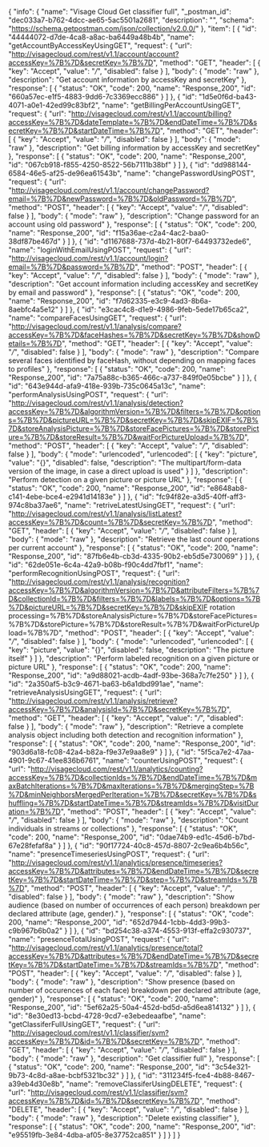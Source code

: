 {
  "info": {
    "name": "Visage Cloud Get classifier full",
    "_postman_id": "dec033a7-b762-4dcc-ae65-5ac5501a2681",
    "description": "",
    "schema": "https://schema.getpostman.com/json/collection/v2.0.0/"
  },
  "item": [
    {
      "id": "44444072-d7de-4ca8-a8ac-ba6449a48b4b",
      "name": "getAccountByAccessKeyUsingGET",
      "request": {
        "url": "http://visagecloud.com/rest/v1.1/account/account?accessKey=%7B%7D&secretKey=%7B%7D",
        "method": "GET",
        "header": [
          {
            "key": "Accept",
            "value": "*/*",
            "disabled": false
          }
        ],
        "body": {
          "mode": "raw"
        },
        "description": "Get account information by accessKey and secretKey"
      },
      "response": [
        {
          "status": "OK",
          "code": 200,
          "name": "Response_200",
          "id": "660a57ec-e1f5-4883-9dd6-7c3369ecc886"
        }
      ]
    },
    {
      "id": "1d5e0f6d-ba43-4071-a0e1-42ed99c83bf2",
      "name": "getBillingPerAccountUsingGET",
      "request": {
        "url": "http://visagecloud.com/rest/v1.1/account/billing?accessKey=%7B%7D&dateTemplate=%7B%7D&endDateTime=%7B%7D&secretKey=%7B%7D&startDateTime=%7B%7D",
        "method": "GET",
        "header": [
          {
            "key": "Accept",
            "value": "*/*",
            "disabled": false
          }
        ],
        "body": {
          "mode": "raw"
        },
        "description": "Get billing information by accessKey and secretKey"
      },
      "response": [
        {
          "status": "OK",
          "code": 200,
          "name": "Response_200",
          "id": "067cb918-f855-4250-8522-56b7111b38bf"
        }
      ]
    },
    {
      "id": "dd988144-6584-46e5-af25-de96ea61543b",
      "name": "changePasswordUsingPOST",
      "request": {
        "url": "http://visagecloud.com/rest/v1.1/account/changePassword?email=%7B%7D&newPassword=%7B%7D&oldPassword=%7B%7D",
        "method": "POST",
        "header": [
          {
            "key": "Accept",
            "value": "*/*",
            "disabled": false
          }
        ],
        "body": {
          "mode": "raw"
        },
        "description": "Change password for an account using old password"
      },
      "response": [
        {
          "status": "OK",
          "code": 200,
          "name": "Response_200",
          "id": "f15a36ae-c2a4-4ac2-baa0-38df87be467d"
        }
      ]
    },
    {
      "id": "d1167688-737d-4b21-80f7-64493732ede6",
      "name": "loginWithEmailUsingPOST",
      "request": {
        "url": "http://visagecloud.com/rest/v1.1/account/login?email=%7B%7D&password=%7B%7D",
        "method": "POST",
        "header": [
          {
            "key": "Accept",
            "value": "*/*",
            "disabled": false
          }
        ],
        "body": {
          "mode": "raw"
        },
        "description": "Get account information including accessKey and secretKey by email and password"
      },
      "response": [
        {
          "status": "OK",
          "code": 200,
          "name": "Response_200",
          "id": "f7d62335-e3c9-4ad3-8b6a-8aebfc4a5e12"
        }
      ]
    },
    {
      "id": "e3cac4c8-d1e9-4986-9feb-5ede17b65ca2",
      "name": "compareFacesUsingGET",
      "request": {
        "url": "http://visagecloud.com/rest/v1.1/analysis/compare?accessKey=%7B%7D&faceHashes=%7B%7D&secretKey=%7B%7D&showDetails=%7B%7D",
        "method": "GET",
        "header": [
          {
            "key": "Accept",
            "value": "*/*",
            "disabled": false
          }
        ],
        "body": {
          "mode": "raw"
        },
        "description": "Compare several faces identified by faceHash, without depending on mapping faces to profiles"
      },
      "response": [
        {
          "status": "OK",
          "code": 200,
          "name": "Response_200",
          "id": "7a75a88c-b365-466c-a737-849f0e05bcbe"
        }
      ]
    },
    {
      "id": "643e944d-afa9-418e-939b-735c0645a13c",
      "name": "performAnalysisUsingPOST",
      "request": {
        "url": "http://visagecloud.com/rest/v1.1/analysis/detection?accessKey=%7B%7D&algorithmVersion=%7B%7D&filters=%7B%7D&options=%7B%7D&pictureURL=%7B%7D&secretKey=%7B%7D&skipEXIF=%7B%7D&storeAnalysisPicture=%7B%7D&storeFacePictures=%7B%7D&storePicture=%7B%7D&storeResult=%7B%7D&waitForPictureUpload=%7B%7D",
        "method": "POST",
        "header": [
          {
            "key": "Accept",
            "value": "*/*",
            "disabled": false
          }
        ],
        "body": {
          "mode": "urlencoded",
          "urlencoded": [
            {
              "key": "picture",
              "value": "{}",
              "disabled": false,
              "description": "The multipart/form-data version of the image, in case a direct upload is used"
            }
          ]
        },
        "description": "Perform detection on a given picture or picture URL"
      },
      "response": [
        {
          "status": "OK",
          "code": 200,
          "name": "Response_200",
          "id": "e8648ab8-c141-4ebe-bce4-e2941d14183e"
        }
      ]
    },
    {
      "id": "fc94f82e-a3d5-40ff-aff3-974c8ba37ae6",
      "name": "retriveLatestUsingGET",
      "request": {
        "url": "http://visagecloud.com/rest/v1.1/analysis/listLatest?accessKey=%7B%7D&count=%7B%7D&secretKey=%7B%7D",
        "method": "GET",
        "header": [
          {
            "key": "Accept",
            "value": "*/*",
            "disabled": false
          }
        ],
        "body": {
          "mode": "raw"
        },
        "description": "Retrieve the last *count* operations per current account"
      },
      "response": [
        {
          "status": "OK",
          "code": 200,
          "name": "Response_200",
          "id": "87fb6e4b-cb3d-4335-90b2-eb5d5e730069"
        }
      ]
    },
    {
      "id": "62de051e-6c4a-42a9-b08b-f90c4dd7fbf1",
      "name": "performRecognitionUsingPOST",
      "request": {
        "url": "http://visagecloud.com/rest/v1.1/analysis/recognition?accessKey=%7B%7D&algorithmVersion=%7B%7D&attributeFilters=%7B%7D&collectionId=%7B%7D&filters=%7B%7D&labels=%7B%7D&options=%7B%7D&pictureURL=%7B%7D&secretKey=%7B%7D&skipEXIF rotation processing=%7B%7D&storeAnalysisPicture=%7B%7D&storeFacePictures=%7B%7D&storePicture=%7B%7D&storeResult=%7B%7D&waitForPictureUpload=%7B%7D",
        "method": "POST",
        "header": [
          {
            "key": "Accept",
            "value": "*/*",
            "disabled": false
          }
        ],
        "body": {
          "mode": "urlencoded",
          "urlencoded": [
            {
              "key": "picture",
              "value": "{}",
              "disabled": false,
              "description": "The picture itself"
            }
          ]
        },
        "description": "Perform labeled recognition on a given picture or picture URL"
      },
      "response": [
        {
          "status": "OK",
          "code": 200,
          "name": "Response_200",
          "id": "a9d88021-acdb-4adf-93be-368a7c7fe250"
        }
      ]
    },
    {
      "id": "2a350af5-b3c9-4671-ba63-b6a1dbd991ae",
      "name": "retrieveAnalysisUsingGET",
      "request": {
        "url": "http://visagecloud.com/rest/v1.1/analysis/retrieve?accessKey=%7B%7D&analysisId=%7B%7D&secretKey=%7B%7D",
        "method": "GET",
        "header": [
          {
            "key": "Accept",
            "value": "*/*",
            "disabled": false
          }
        ],
        "body": {
          "mode": "raw"
        },
        "description": "Retrieve a complete analysis object including both detection and recognition information"
      },
      "response": [
        {
          "status": "OK",
          "code": 200,
          "name": "Response_200",
          "id": "903d6a18-fc08-42a4-b82a-f9e37e9aa8e9"
        }
      ]
    },
    {
      "id": "5f5ca7e2-47aa-4901-9c67-41ee836b6761",
      "name": "counterUsingPOST",
      "request": {
        "url": "http://visagecloud.com/rest/v1.1/analytics/counting?accessKey=%7B%7D&collectionIds=%7B%7D&endDateTime=%7B%7D&maxBatchIterations=%7B%7D&maxIterations=%7B%7D&mergingStep=%7B%7D&minNeighborsMergedPerIteration=%7B%7D&secretKey=%7B%7D&shuffling=%7B%7D&startDateTime=%7B%7D&streamIds=%7B%7D&visitDuration=%7B%7D",
        "method": "POST",
        "header": [
          {
            "key": "Accept",
            "value": "*/*",
            "disabled": false
          }
        ],
        "body": {
          "mode": "raw"
        },
        "description": "Count individuals in streams or collections"
      },
      "response": [
        {
          "status": "OK",
          "code": 200,
          "name": "Response_200",
          "id": "0dae74b9-ed1c-45d6-b7bd-67e28fefaf8a"
        }
      ]
    },
    {
      "id": "90f17724-40c8-457d-8807-2c9ea6b4b56c",
      "name": "presenceTimeseriesUsingPOST",
      "request": {
        "url": "http://visagecloud.com/rest/v1.1/analytics/presence/timeseries?accessKey=%7B%7D&attributes=%7B%7D&endDateTime=%7B%7D&secretKey=%7B%7D&startDateTime=%7B%7D&step=%7B%7D&streamIds=%7B%7D",
        "method": "POST",
        "header": [
          {
            "key": "Accept",
            "value": "*/*",
            "disabled": false
          }
        ],
        "body": {
          "mode": "raw"
        },
        "description": "Show audience (based on number of occurrences of each person) breakdown per declared attribute (age, gender)."
      },
      "response": [
        {
          "status": "OK",
          "code": 200,
          "name": "Response_200",
          "id": "652d7944-1cbb-4dd3-99b3-c9b967b6b0a2"
        }
      ]
    },
    {
      "id": "bd254c38-a374-4553-913f-effa2c930737",
      "name": "presenceTotalUsingPOST",
      "request": {
        "url": "http://visagecloud.com/rest/v1.1/analytics/presence/total?accessKey=%7B%7D&attributes=%7B%7D&endDateTime=%7B%7D&secretKey=%7B%7D&startDateTime=%7B%7D&streamIds=%7B%7D",
        "method": "POST",
        "header": [
          {
            "key": "Accept",
            "value": "*/*",
            "disabled": false
          }
        ],
        "body": {
          "mode": "raw"
        },
        "description": "Show presence (based on number of occurences of each face) breakdown per declared attribute (age, gender)"
      },
      "response": [
        {
          "status": "OK",
          "code": 200,
          "name": "Response_200",
          "id": "5ef62a25-50a4-452d-bd5d-a5d6ea814132"
        }
      ]
    },
    {
      "id": "8e30ed13-bcbd-4728-9cd7-e3ebedeaafbe",
      "name": "getClassiferFullUsingGET",
      "request": {
        "url": "http://visagecloud.com/rest/v1.1/classifier/svm?accessKey=%7B%7D&id=%7B%7D&secretKey=%7B%7D",
        "method": "GET",
        "header": [
          {
            "key": "Accept",
            "value": "*/*",
            "disabled": false
          }
        ],
        "body": {
          "mode": "raw"
        },
        "description": "Get classifier full"
      },
      "response": [
        {
          "status": "OK",
          "code": 200,
          "name": "Response_200",
          "id": "3c54e321-9b73-4c8d-a8ae-bcbf5321bc32"
        }
      ]
    },
    {
      "id": "311234f5-fce4-4b88-8467-a39eb4d30e8b",
      "name": "removeClassiferUsingDELETE",
      "request": {
        "url": "http://visagecloud.com/rest/v1.1/classifier/svm?accessKey=%7B%7D&id=%7B%7D&secretKey=%7B%7D",
        "method": "DELETE",
        "header": [
          {
            "key": "Accept",
            "value": "*/*",
            "disabled": false
          }
        ],
        "body": {
          "mode": "raw"
        },
        "description": "Delete existing classifier"
      },
      "response": [
        {
          "status": "OK",
          "code": 200,
          "name": "Response_200",
          "id": "e95519fb-3e84-4dba-af05-8e37752ca851"
        }
      ]
    }
  ]
}